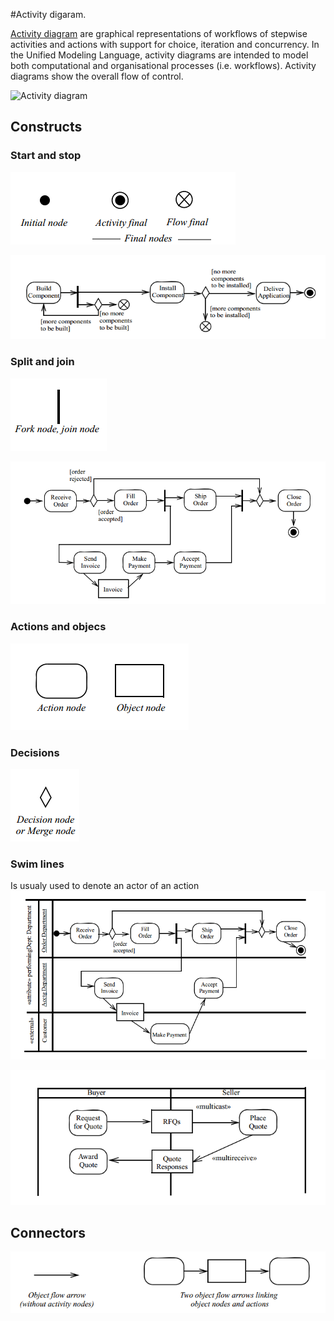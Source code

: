 #Activity digaram.

[Activity diagram](https://en.wikipedia.org/wiki/Activity_diagram) are graphical representations of workflows of stepwise activities and actions with support for choice, iteration and concurrency. In the Unified Modeling Language, activity diagrams are intended to model both computational and organisational processes (i.e. workflows). Activity diagrams show the overall flow of control.

![Activity diagram](https://upload.wikimedia.org/wikipedia/commons/e/e7/Activity_conducting.svg)

## Constructs

### Start and stop

![Initial and final nodes](activity_final_node.png)

![Flow final nodes example](activity_flow_final_2.png)

### Split and join

![Split and join node](activity_fork_node.png)

![Split and join example](activity_fork_example.png)

### Actions and objecs

![Actions and objecs](activity_actions.png)

### Decisions

![Decision](activity_decision_node.png)

### Swim lines

Is usualy used to denote an actor of an action
![Activity diagram with swimlines](activity_swim_lines.png)

![Activity diagram with swimlines, example 2](activity_swim_lines_2.png)

## Connectors

![Connectors](activity_connectors.png)